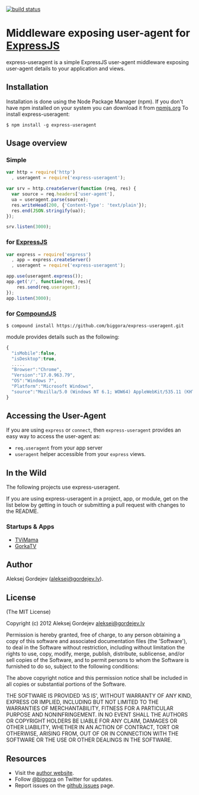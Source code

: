 [![build status](https://secure.travis-ci.org/biggora/express-useragent.png)](http://travis-ci.org/biggora/express-useragent)
# Middleware exposing user-agent for [ExpressJS](http://expressjs.com/)

express-useragent is a simple ExpressJS user-agent middleware exposing user-agent details to your application and views.

## Installation

Installation is done using the Node Package Manager (npm). If you don't have npm installed on your system you can download it from [npmjs.org](http://npmjs.org/)
To install express-useragent:

    $ npm install -g express-useragent

## Usage overview

### Simple

```js
var http = require('http')
  , useragent = require('express-useragent');

var srv = http.createServer(function (req, res) {
  var source = req.headers['user-agent'],
  ua = useragent.parse(source);
  res.writeHead(200, {'Content-Type': 'text/plain'});
  res.end(JSON.stringify(ua));
});

srv.listen(3000);
```

### for [ExpressJS](http://expressjs.com/)

```js
var express = require('express')
  , app = express.createServer()
  , useragent = require('express-useragent');

app.use(useragent.express());
app.get('/', function(req, res){
    res.send(req.useragent);
});
app.listen(3000);
```

### for [CompoundJS](http://compoundjs.com)

    $ compound install https://github.com/biggora/express-useragent.git


module provides details such as the following:

```js
{
  "isMobile":false,
  "isDesktop":true,
  .....
  "Browser":"Chrome",
  "Version":"17.0.963.79",
  "OS":"Windows 7",
  "Platform":"Microsoft Windows",
  "source":"Mozilla/5.0 (Windows NT 6.1; WOW64) AppleWebKit/535.11 (KHTML, like Gecko) Chrome/17.0.963.79 Safari/535.11"
}

```

## Accessing the User-Agent

If you are using `express` or `connect`, then `express-useragent`
provides an easy way to access the user-agent as:

- `req.useragent` from your app server
- `useragent` helper accessible from your `express` views.


## In the Wild

The following projects use express-useragent.

If you are using express-useragent in a project, app, or module, get on the list below
by getting in touch or submitting a pull request with changes to the README.

### Startups & Apps

- [TViMama](http://tvimama.com/)
- [GorkaTV](https://gorkatv.com/)


## Author

Aleksej Gordejev (aleksej@gordejev.lv).


## License

(The MIT License)

Copyright (c) 2012 Aleksej Gordejev <aleksej@gordejev.lv>

Permission is hereby granted, free of charge, to any person obtaining
a copy of this software and associated documentation files (the
'Software'), to deal in the Software without restriction, including
without limitation the rights to use, copy, modify, merge, publish,
distribute, sublicense, and/or sell copies of the Software, and to
permit persons to whom the Software is furnished to do so, subject to
the following conditions:

The above copyright notice and this permission notice shall be
included in all copies or substantial portions of the Software.

THE SOFTWARE IS PROVIDED 'AS IS', WITHOUT WARRANTY OF ANY KIND,
EXPRESS OR IMPLIED, INCLUDING BUT NOT LIMITED TO THE WARRANTIES OF
MERCHANTABILITY, FITNESS FOR A PARTICULAR PURPOSE AND NONINFRINGEMENT.
IN NO EVENT SHALL THE AUTHORS OR COPYRIGHT HOLDERS BE LIABLE FOR ANY
CLAIM, DAMAGES OR OTHER LIABILITY, WHETHER IN AN ACTION OF CONTRACT,
TORT OR OTHERWISE, ARISING FROM, OUT OF OR IN CONNECTION WITH THE
SOFTWARE OR THE USE OR OTHER DEALINGS IN THE SOFTWARE.


## Resources

- Visit the [author website](http://www.gordejev.lv).
- Follow [@biggora](https://twitter.com/#!/biggora) on Twitter for updates.
- Report issues on the [github issues](https://github.com/biggora/express-useragent/issues) page.